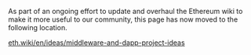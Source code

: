 As part of an ongoing effort to update and overhaul the Ethereum wiki to make it more useful to our community, this page has now moved to the following location.

[eth.wiki/en/ideas/middleware-and-dapp-project-ideas](https://eth.wiki/en/ideas/middleware-and-dapp-project-ideas)